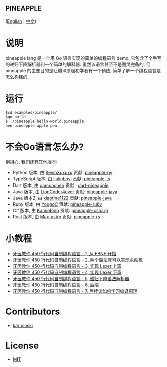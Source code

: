 PINEAPPLE
---------

([English](./README.md) | [中文](./README-zh-CN.md))


# 说明

pineapple lang 是一个用 Go 语言实现的简单的编程语言 demo. 它包含了个手写的递归下降解析器和一个简单的解释器. 虽然该语言甚至不是图灵完备的. 但 pineapple 的主要目的是让编译原理初学者有一个预热, 简单了解一个编程语言是怎么构建的.  


# 运行

```terminal
$cd examples/pineapple/
$go build
$ ./pineapple hello-world.pineapple
pen pineapple apple pen.

```


# 不会Go语言怎么办?

别担心, 我们还有其他版本:  

- Python 版本, 由 [KevinXuxuxu](https://github.com/KevinXuxuxu) 贡献: [pineapple-py](https://github.com/KevinXuxuxu/pineapple-py)
- TypeScript 版本, 由 [liulinboyi](https://github.com/liulinboyi) 贡献: [pineapple-ts](https://github.com/liulinboyi/pineapple-ts)
- Dart 版本, 由 [damonchen](https://github.com/damonchen) 贡献 : [dart-pineapple](https://github.com/damonchen/dart-pineapple)
- Java 版本, 由 [LionCoder4ever](https://github.com/LionCoder4ever) 贡献: [pineapple-java](https://github.com/LionCoder4ever/pineapple-java)
- Java 版本2, 由 [xiaofine1122](https://github.com/xiaofine1122) 贡献: [pineapple-java](https://github.com/xiaofine1122/pineapple-java)
- Ruby 版本, 由 [YoogoC](https://github.com/YoogoC) 贡献: [pineapple-ruby](https://github.com/YoogoC/pineapple-ruby)
- C# 版本, 由 [KamioRinn](https://github.com/KamioRinn) 贡献: [pineapple-csharp](https://github.com/KamioRinn/pineapple-csharp)
- Rust 版本, 由 [Max-astro](https://github.com/Max-astro) 贡献: [pineapple-rs](https://github.com/Max-astro/pineapple-rs)


# 小教程

- [牙医教你 450 行代码自制编程语言 - 1, 从 EBNF 开始](https://zhuanlan.zhihu.com/p/341405385)
- [牙医教你 450 行代码自制编程语言 - 2, 两个魔法就可以实现永动机](https://zhuanlan.zhihu.com/p/341532964)
- [牙医教你 450 行代码自制编程语言 - 3, 实现 Lexer 上篇](https://zhuanlan.zhihu.com/p/341840788)
- [牙医教你 450 行代码自制编程语言 - 4, 实现 Lexer 下篇](https://zhuanlan.zhihu.com/p/342036670)
- [牙医教你 450 行代码自制编程语言 - 5, 递归下降语法解析器](https://zhuanlan.zhihu.com/p/342333858)
- [牙医教你 450 行代码自制编程语言 - 6, 后端](https://zhuanlan.zhihu.com/p/342457860)
- [牙医教你 450 行代码自制编程语言 - 7, 后续该如何学习编译原理](https://zhuanlan.zhihu.com/p/342982862)


# Contributors

- [karminski](https://github.com/karminski)

# License

- [MIT](./LICENSE)
